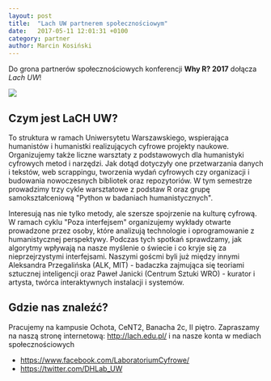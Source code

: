 ```yaml
---
layout: post
title:  "Lach UW partnerem społecznościowym"
date:   2017-05-11 12:01:31 +0100
category: partner
author: Marcin Kosiński
---
```


Do grona partnerów społecznościowych konferencji **Why R? 2017** dołącza *Lach UW*!

<img src="/blog/img/LaCH_logo_RGB.jpg">

## Czym jest LaCH UW?

To struktura w ramach Uniwersytetu Warszawskiego, wspierająca humanistów i humanistki realizujących cyfrowe projekty naukowe. Organizujemy także liczne warsztaty z podstawowych dla humanistyki cyfrowych metod i narzędzi. Jak dotąd dotyczyły one przetwarzania danych i tekstów, web scrappingu, tworzenia wydań cyfrowych czy organizacji i budowania nowoczesnych bibliotek oraz repozytoriów. W tym semestrze prowadzimy trzy cykle warsztatowe z podstaw R oraz grupę samokształceniową "Python w badaniach humanistycznych".

Interesują nas nie tylko metody, ale szersze spojrzenie na kulturę cyfrową. W ramach cyklu "Poza interfejsem" organizujemy wykłady otwarte prowadzone przez osoby, które analizują technologie i oprogramowanie z humanistycznej perspektywy. Podczas tych spotkań sprawdzamy, jak algorytmy wpływają na nasze myślenie o świecie i co kryje się za nieprzejrzystymi interfejsami. Naszymi goścmi byli już między innymi Aleksandra Przegalińska (ALK, MIT)  - badaczka zajmująca się teoriami sztucznej inteligencji oraz Paweł Janicki (Centrum Sztuki WRO) - kurator i artysta, twórca interaktywnych instalacji i systemów.

## Gdzie nas znaleźć?

Pracujemy na kampusie Ochota, CeNT2, Banacha 2c, II piętro. Zapraszamy na naszą stronę internetową: http://lach.edu.pl/ i na nasze konta w mediach społecznościowych 

- https://www.facebook.com/LaboratoriumCyfrowe/
- https://twitter.com/DHLab_UW

